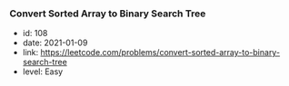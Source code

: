 ### Convert Sorted Array to Binary Search Tree

* id: 108
* date: 2021-01-09
* link: https://leetcode.com/problems/convert-sorted-array-to-binary-search-tree
* level: Easy
